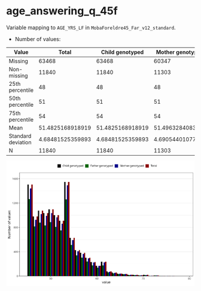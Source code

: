 # age_answering_q_45f
Variable mapping to `AGE_YRS_LF` in `MobaForeldre45_Far_v12_standard`.
- Number of values:

| Value | Total | Child genotyped | Mother genotyped | Father genotyped |
| ----- | ----- | --------------- | ---------------- | ---------------- |
| Missing | 63468 | 63468 | 60347 | 40456 |
| Non-missing | 11840 | 11840 | 11303 | 9628 |
| 25th percentile | 48 | 48 | 48 | 48 |
| 50th percentile | 51 | 51 | 51 | 51 |
| 75th percentile | 54 | 54 | 54 | 54 |
| Mean | 51.4825168918919 | 51.4825168918919 | 51.4963284083872 | 51.3994599085999 |
| Standard deviation | 4.68481525359893 | 4.68481525359893 | 4.69054401077896 | 4.64476836764829 |
| N | 11840 | 11840 | 11303 | 9628 |



![](age_answering_q_45f_n.png)



